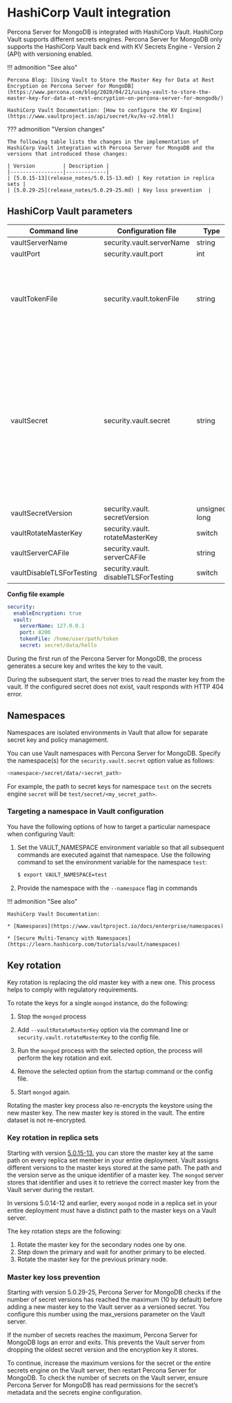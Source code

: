 # HashiCorp Vault integration

Percona Server for MongoDB is integrated with HashiCorp Vault. HashiCorp Vault supports different secrets engines. Percona Server for MongoDB only supports the HashiCorp Vault
back end with KV Secrets Engine - Version 2 (API)
with versioning enabled.

!!! admonition "See also"

    Percona Blog: [Using Vault to Store the Master Key for Data at Rest Encryption on Percona Server for MongoDB](https://www.percona.com/blog/2020/04/21/using-vault-to-store-the-master-key-for-data-at-rest-encryption-on-percona-server-for-mongodb/)

    HashiCorp Vault Documentation: [How to configure the KV Engine](https://www.vaultproject.io/api/secret/kv/kv-v2.html)

??? admonition "Version changes"

    The following table lists the changes in the implementation of HashiCorp Vault integration with Percona Server for MongoDB and the versions that introduced those changes:

    | Version         | Description |
    |-----------------|-------------|
    | [5.0.15-13](release_notes/5.0.15-13.md) | Key rotation in replica sets | 
    | [5.0.29-25](release_notes/5.0.29-25.md) | Key loss prevention  |



## HashiCorp Vault parameters

| Command line         | Configuration file        | Type   | Description  |
| -------------------- | ------------------------- | ------ | ------------ |
| vaultServerName      | security.vault.serverName | string | The IP address of the Vault server|
| vaultPort            | security.vault.port       | int    | The port on the Vault server|
| vaultTokenFile       | security.vault.tokenFile  | string | The path to the vault token file. The token file is used by MongoDB to access HashiCorp Vault. The vault token file consists of the raw vault token and does not include any additional strings or parameters. <br> <br> Example of a vault token file: <br> <br> `s.uTrHtzsZnEE7KyHeA797CkWA`|
| vaultSecret          | security.vault.secret     | string | The path to the Vault secret. The Vault secret path format must be ```<secrets_engine_mount_path>/data/<custom_path>``` <br> <br> where: <br> - ``<secrets_engine_mount_path>`` is the path to the Key/Value Secrets Engine v2; <br> - ``data`` is the mandatory path prefix required by Version 2 API; <br> - ``<custom_path>`` is the path to the specific secret. <br> <br> Example: `secret_v2/data/psmdb-test/rs1-27017` <br><br> Starting with version [5.0.15-13](release_notes/5.0.15-13.md), a distinct Vault secret path for every replica set member is no longer mandatory. In earlier versions, it is recommended to use different secret paths for every database node in the entire deployment to avoid issues during the master key rotation.|
| vaultSecretVersion | security.vault.<br>secretVersion | unsigned long | (Optional) The version of the Vault secret to use | 
| vaultRotateMasterKey | security.vault.<br>rotateMasterKey| switch | When enabled, rotates the master key and exits |
| vaultServerCAFile    | security.vault.<br>serverCAFile | string | The path to the TLS certificate file |
| vaultDisableTLSForTesting | security.vault.<br>disableTLSForTesting | switch | Disables secure connection to Vault using SSL/TLS client certificates|

**Config file example**

```yaml
security:
  enableEncryption: true
  vault:
    serverName: 127.0.0.1
    port: 8200
    tokenFile: /home/user/path/token
    secret: secret/data/hello
```

During the first run of the Percona Server for MongoDB, the process generates a secure key and writes the key to the vault.

During the subsequent start, the server tries to read the master key from the vault. If the configured secret does not exist, vault responds with HTTP 404 error.

## Namespaces

Namespaces are isolated environments in Vault that allow for separate secret key and policy management.

You can use Vault namespaces with Percona Server for MongoDB. Specify the namespace(s) for the `security.vault.secret` option value as follows:

```{.bash data-prompt="$"}
<namespace>/secret/data/<secret_path>
```

For example, the path to secret keys for namespace `test` on  the secrets engine `secret` will be `test/secret/<my_secret_path>`.

### Targeting a namespace in Vault configuration

You have the following options of how to target a particular namespace when configuring Vault:

1. Set the VAULT_NAMESPACE environment variable so that all subsequent commands are executed against that namespace. Use the following command to set the environment variable for the namespace `test`:

   ```{.bash data-prompt="$"}
   $ export VAULT_NAMESPACE=test
   ```
2. Provide the namespace with the `--namespace` flag in commands

!!! admonition "See also"

    HashiCorp Vault Documentation:

    * [Namespaces](https://www.vaultproject.io/docs/enterprise/namespaces)

    * [Secure Multi-Tenancy with Namespaces](https://learn.hashicorp.com/tutorials/vault/namespaces)

## Key rotation

Key rotation is replacing the old master key with a new one. This process helps to comply with regulatory requirements.

To rotate the keys for a single `mongod` instance, do the following:

1. Stop the `mongod` process

2. Add `--vaultRotateMasterKey` option via the command line or `security.vault.rotateMasterKey` to the config file.

3. Run the `mongod` process with the selected option, the process will perform the key rotation and exit.

4. Remove the selected option from the startup command or the config file.

5. Start `mongod` again.

Rotating the master key process also re-encrypts the keystore using the new master key. The new master key is stored in the vault. The entire dataset is not re-encrypted.

### Key rotation in replica sets

Starting with version [5.0.15-13](release_notes/5.0.15-13.md), you can store the master key at the same path on every replica set member in your entire deployment. Vault assigns different versions to the master keys stored at the same path. The path and the version serve as the unique identifier of a master key. The `mongod` server stores that identifier and uses it to retrieve the correct master key from the Vault server during the restart.  

In versions 5.0.14-12 and earlier, every `mongod` node in a replica set in your entire deployment must have a distinct path to the master keys on a Vault server. 

The key rotation steps are the following:

1. Rotate the master key for the secondary nodes one by one.
2. Step down the primary and wait for another primary to be elected.
3. Rotate the master key for the previous primary node.

### Master key loss prevention

Starting with version 5.0.29-25, Percona Server for MongoDB checks if the number of secret versions has reached the maximum (10 by default) before adding a new master key to the Vault server as a versioned secret. You configure this number using the max_versions parameter on the Vault server.

If the number of secrets reaches the maximum, Percona Server for MongoDB logs an error and exits. This prevents the Vault server from dropping the oldest secret version and the encryption key it stores.

To continue, increase the maximum versions for the secret or the entire secrets engine on the Vault server, then restart Percona Server for MongoDB. To check the number of secrets on the Vault server, ensure Percona Server for MongoDB has read permissions for the secret’s metadata and the secrets engine configuration.

